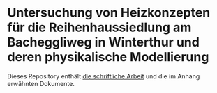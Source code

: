 # Untersuchung von Heizkonzepten für die Reihenhaussiedlung am Bacheggliweg in Winterthur und deren physikalische Modellierung

Dieses Repository enthält [die schriftliche Arbeit](/MA_SydowCorvin.pdf) und die im Anhang erwähnten Dokumente.
